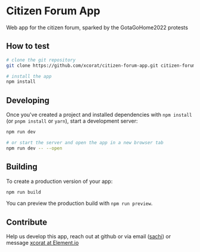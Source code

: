 # Citizen Forum App

Web app for the citizen forum, sparked by the GotaGoHome2022 protests

## How to test

```bash
# clone the git repository
git clone https://github.com/xcorat/citizen-forum-app.git citizen-forum-test

# install the app
npm install

```

## Developing

Once you've created a project and installed dependencies with `npm install` (or `pnpm install` or `yarn`), start a development server:

```bash
npm run dev

# or start the server and open the app in a new browser tab
npm run dev -- --open
```

## Building

To create a production version of your app:

```bash
npm run build
```

You can preview the production build with `npm run preview`.

## Contribute

Help us develop this app, reach out at github or via email ([sachi](sachinthya.wagaarachchi@gmail.com)) or message [xcorat at Element.io](https://matrix.to/#/@xcorat:matrix.org)

